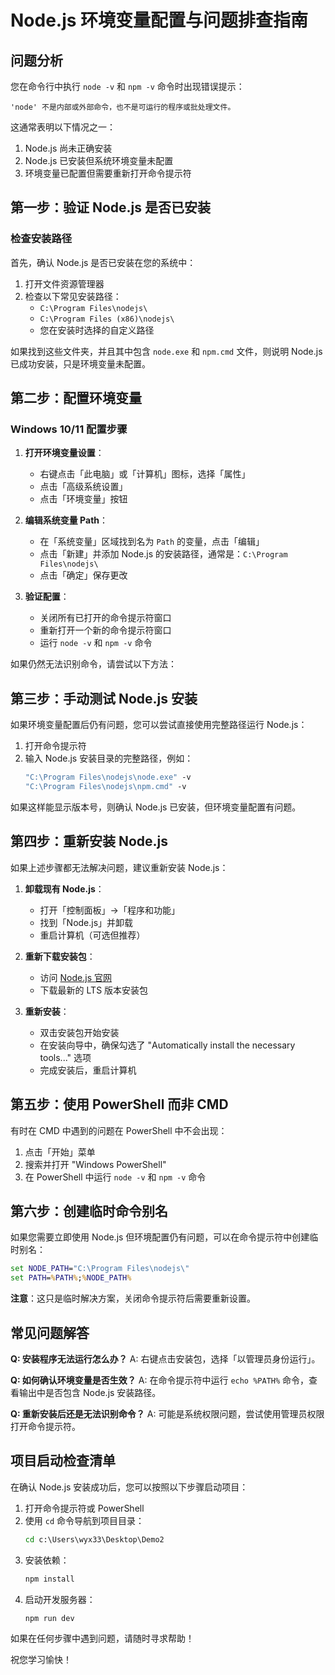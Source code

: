# Node.js 环境变量配置与问题排查指南

## 问题分析

您在命令行中执行 `node -v` 和 `npm -v` 命令时出现错误提示：
```
'node' 不是内部或外部命令，也不是可运行的程序或批处理文件。
```

这通常表明以下情况之一：
1. Node.js 尚未正确安装
2. Node.js 已安装但系统环境变量未配置
3. 环境变量已配置但需要重新打开命令提示符

## 第一步：验证 Node.js 是否已安装

### 检查安装路径

首先，确认 Node.js 是否已安装在您的系统中：

1. 打开文件资源管理器
2. 检查以下常见安装路径：
   - `C:\Program Files\nodejs\`
   - `C:\Program Files (x86)\nodejs\`
   - 您在安装时选择的自定义路径

如果找到这些文件夹，并且其中包含 `node.exe` 和 `npm.cmd` 文件，则说明 Node.js 已成功安装，只是环境变量未配置。

## 第二步：配置环境变量

### Windows 10/11 配置步骤

1. **打开环境变量设置**：
   - 右键点击「此电脑」或「计算机」图标，选择「属性」
   - 点击「高级系统设置」
   - 点击「环境变量」按钮

2. **编辑系统变量 Path**：
   - 在「系统变量」区域找到名为 `Path` 的变量，点击「编辑」
   - 点击「新建」并添加 Node.js 的安装路径，通常是：`C:\Program Files\nodejs\`
   - 点击「确定」保存更改

3. **验证配置**：
   - 关闭所有已打开的命令提示符窗口
   - 重新打开一个新的命令提示符窗口
   - 运行 `node -v` 和 `npm -v` 命令

如果仍然无法识别命令，请尝试以下方法：

## 第三步：手动测试 Node.js 安装

如果环境变量配置后仍有问题，您可以尝试直接使用完整路径运行 Node.js：

1. 打开命令提示符
2. 输入 Node.js 安装目录的完整路径，例如：
   ```cmd
   "C:\Program Files\nodejs\node.exe" -v
   "C:\Program Files\nodejs\npm.cmd" -v
   ```

如果这样能显示版本号，则确认 Node.js 已安装，但环境变量配置有问题。

## 第四步：重新安装 Node.js

如果上述步骤都无法解决问题，建议重新安装 Node.js：

1. **卸载现有 Node.js**：
   - 打开「控制面板」→「程序和功能」
   - 找到「Node.js」并卸载
   - 重启计算机（可选但推荐）

2. **重新下载安装包**：
   - 访问 [Node.js 官网](https://nodejs.org/zh-cn/)
   - 下载最新的 LTS 版本安装包

3. **重新安装**：
   - 双击安装包开始安装
   - 在安装向导中，确保勾选了 "Automatically install the necessary tools..." 选项
   - 完成安装后，重启计算机

## 第五步：使用 PowerShell 而非 CMD

有时在 CMD 中遇到的问题在 PowerShell 中不会出现：

1. 点击「开始」菜单
2. 搜索并打开 "Windows PowerShell"
3. 在 PowerShell 中运行 `node -v` 和 `npm -v` 命令

## 第六步：创建临时命令别名

如果您需要立即使用 Node.js 但环境配置仍有问题，可以在命令提示符中创建临时别名：

```cmd
set NODE_PATH="C:\Program Files\nodejs\"
set PATH=%PATH%;%NODE_PATH%
```

**注意**：这只是临时解决方案，关闭命令提示符后需要重新设置。

## 常见问题解答

**Q: 安装程序无法运行怎么办？**
A: 右键点击安装包，选择「以管理员身份运行」。

**Q: 如何确认环境变量是否生效？**
A: 在命令提示符中运行 `echo %PATH%` 命令，查看输出中是否包含 Node.js 安装路径。

**Q: 重新安装后还是无法识别命令？**
A: 可能是系统权限问题，尝试使用管理员权限打开命令提示符。

## 项目启动检查清单

在确认 Node.js 安装成功后，您可以按照以下步骤启动项目：

1. 打开命令提示符或 PowerShell
2. 使用 `cd` 命令导航到项目目录：
   ```cmd
   cd c:\Users\wyx33\Desktop\Demo2
   ```
3. 安装依赖：
   ```cmd
   npm install
   ```
4. 启动开发服务器：
   ```cmd
   npm run dev
   ```

如果在任何步骤中遇到问题，请随时寻求帮助！

祝您学习愉快！